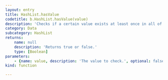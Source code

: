 ```yaml
---
layout: entry
title: HashList.hasValue
codetitle: b.HashList.hasValue(value)
description: 'Checks if a certain value exists at least once in all of the key - value pairs.'
category: Data
subcategory: HashList
returns:
    name: null
    description: 'Returns true or false.'
    type: [Boolean]
parameters:
    - {name: value, description: 'The value to check.', optional: false, type: [Object, String, Number, Boolean]}
kind: function

---
```

